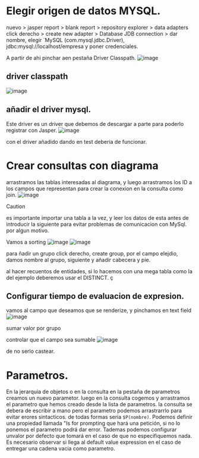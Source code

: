 # Elegir origen de datos MYSQL.
nuevo > jasper report > blank report > repository explorer > data adapters click derecho > create new adapter > Database JDB connection > dar nombre, elegir `MySQL (com.mysql.jdbc.Driver), jdbc:mysql://localhost/empresa y poner credenciales.
    
A partir de ahi pinchar aen pestaña Driver Classpath.
![image](https://github.com/user-attachments/assets/a6678847-b3d3-4f98-b18b-55dba308225a)

## driver classpath
![image](https://github.com/user-attachments/assets/a76fd955-bd8b-4fae-ae9e-b3f39606f7b4)

## añadir el driver mysql.
Este driver es un driver que debemos de descargar a parte para poderlo registrar con Jasper.
![image](https://github.com/user-attachments/assets/dfb318d1-c36b-480e-8f6d-6d719426c293)

con el driver añadido dando en test deberia de funcionar.



# Crear consultas con diagrama
arrastramos las tablas interesadas al diagrama, y luego arrastramos los ID a los campos que representan para crear la conexion en la consulta como join.
![image](https://github.com/user-attachments/assets/d2b1540f-cd5f-406c-90f8-dd19f1be7378)

>[!CAUTION]
> es importante importar una tabla a la vez, y leer los datos de esta antes de introducir la siguiente para evitar problemas de comunicacion con MySql. por algun motivo.


Vamos a sorting
![image](https://github.com/user-attachments/assets/f145350f-c943-478d-a521-cfcc7775b531)
![image](https://github.com/user-attachments/assets/861f7b19-aa72-409a-97b2-b856ab4f952f)


para ñadir un grupo
click derecho, create group, por el campo elejdio, damos nombre al grupo, siguiente y añadir cabecera y pie. 


al hacer recuentos de entidades, si lo hacemos con una mega tabla como la del ejemplo deberemos usar el DISTINCT.
ç

## Configurar tiempo de evaluacion de expresion.

vamos al campo que deseamos que se renderize, y pinchamos en text field
![image](https://github.com/user-attachments/assets/c37e3a87-a11c-4e33-97bf-7f9914b72db4)

sumar valor por grupo

controlar que el campo sea sumable
![image](https://github.com/user-attachments/assets/7688d05b-b4c8-4b9f-baa5-864b4a35b9d0)

de no serlo castear.

# Parametros.

En la jerarquia de objetos o en la consulta en la pestaña de parametros creamos un nuevo parametor.
luego en la consulta cogemos y arrastramos el parametro que hemos creado desde la lista de parametros.  la consulta se debera de escribir a mano pero el parametro podemos arrastrarrlo para evitar erores sintacticos. de todas formas seria `$P(nombre)`. Podemos definir una propiedad llamada "Is for prompting que hará una petición, si no lo ponemos el parametro podrá dar error. Tademas podemos configurar unvalor por defecto que tomará en el caso de que no especifiquemos nada. Es necesario observar si llega al default value expression en el caso de entregar una cadena vacia como parametro.

